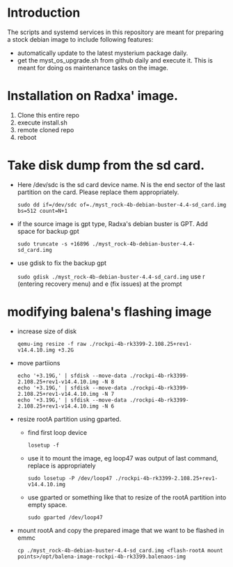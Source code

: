 # Introduction
The scripts and systemd services in this repository are meant for preparing a stock debian image to include following features:
- automatically update to the latest mysterium package daily.
- get the myst_os_upgrade.sh from github daily and execute it. This is meant for doing os maintenance tasks on the image.

# Installation on Radxa' image.
1. Clone this entire repo
2. execute install.sh
3. remote cloned repo
3. reboot

# Take disk dump from the sd card.
- Here /dev/sdc is the sd card device name. N is the end sector of the last partition on the card. Please replace them appropriately.

  ```sudo dd if=/dev/sdc of=./myst_rock-4b-debian-buster-4.4-sd_card.img bs=512 count=N+1```

- if the source image is gpt type, Radxa's debian buster is GPT. Add space for backup gpt

  ```sudo truncate -s +16896 ./myst_rock-4b-debian-buster-4.4-sd_card.img```

- use gdisk to fix the backup gpt

  ```sudo gdisk ./myst_rock-4b-debian-buster-4.4-sd_card.img```
  use r (entering recovery menu) and e (fix issues) at the prompt

# modifying balena's flashing image
- increase size of disk

  ```qemu-img resize -f raw ./rockpi-4b-rk3399-2.108.25+rev1-v14.4.10.img +3.2G```
- move partiions

   ```
   echo '+3.19G,' | sfdisk --move-data ./rockpi-4b-rk3399-2.108.25+rev1-v14.4.10.img -N 8
   echo '+3.19G,' | sfdisk --move-data ./rockpi-4b-rk3399-2.108.25+rev1-v14.4.10.img -N 7
   echo '+3.19G,' | sfdisk --move-data ./rockpi-4b-rk3399-2.108.25+rev1-v14.4.10.img -N 6
   ```
- resize rootA partition using gparted.
  - find first loop device

    ```losetup -f```
  - use it to mount the image, eg loop47 was output of last command, replace is appropriately

    ```sudo losetup -P /dev/loop47 ./rockpi-4b-rk3399-2.108.25+rev1-v14.4.10.img```
  - use gparted or something like that to resize of the rootA partition into empty space.

    ```sudo gparted /dev/loop47```
- mount rootA and copy the prepared image that we want to be flashed in emmc

  ```cp ./myst_rock-4b-debian-buster-4.4-sd_card.img <flash-rootA mount points>/opt/balena-image-rockpi-4b-rk3399.balenaos-img```
